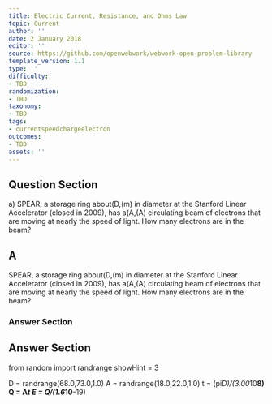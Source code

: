 ```yaml
---
title: Electric Current, Resistance, and Ohms Law
topic: Current
author: ''
date: 2 January 2018
editor: ''
source: https://github.com/openwebwork/webwork-open-problem-library
template_version: 1.1
type: ''
difficulty:
- TBD
randomization:
- TBD
taxonomy:
- TBD
tags:
- currentspeedchargeelectron
outcomes:
- TBD
assets: ''
---
```


## Question Section 

a) SPEAR, a storage ring about(D,(m) in diameter at the Stanford Linear Accelerator (closed in 2009), has a(A,(A) circulating beam of electrons that are moving at nearly the speed of light. How many electrons are in the beam?

## A
SPEAR, a storage ring about(D,(m) in diameter at the Stanford Linear Accelerator (closed in 2009), has a(A,(A) circulating beam of electrons that are moving at nearly the speed of light. How many electrons are in the beam?
### Answer Section


## Answer Section

from random import randrange
showHint = 3

D = randrange(68.0,73.0,1.0)
A = randrange(18.0,22.0,1.0)
t = (pi*D)/(3.00*10**8)
Q = A*t
E = Q/(1.6*10**-19)